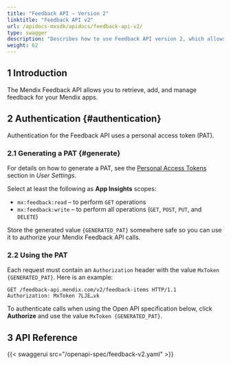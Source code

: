 ```yaml
---
title: "Feedback API – Version 2"
linktitle: "Feedback API v2"
url: /apidocs-mxsdk/apidocs/feedback-api-v2/
type: swagger
description: "Describes how to use Feedback API version 2, which allows you to retrieve, add, and manage feedback for your Mendix apps."
weight: 62
---
```


## 1 Introduction

The Mendix Feedback API allows you to retrieve, add, and manage feedback for your Mendix apps.

## 2 Authentication {#authentication}

Authentication for the Feedback API uses a personal access token (PAT).

### 2.1 Generating a PAT {#generate}

For details on how to generate a PAT, see the [Personal Access Tokens](/community-tools/mendix-profile/user-settings/#pat) section in *User Settings*.

Select at least the following as **App Insights** scopes:

* `mx:feedback:read` – to perform `GET` operations
* `mx:feedback:write` – to perform all operations (`GET`, `POST`, `PUT`, and `DELETE`)

Store the generated value `{GENERATED_PAT}` somewhere safe so you can use it to authorize your Mendix Feedback API calls.

### 2.2 Using the PAT

Each request must contain an `Authorization` header with the value `MxToken {GENERATED_PAT}`. Here is an example:

```http {linenos=false}
GET /feedback-api.mendix.com/v2/feedback-items HTTP/1.1
Authorization: MxToken 7LJE…vk
```

To authenticate calls when using the Open API specification below, click **Authorize** and use the value `MxToken {GENERATED_PAT}`.

## 3 API Reference

{{< swaggerui src="/openapi-spec/feedback-v2.yaml"  >}}

